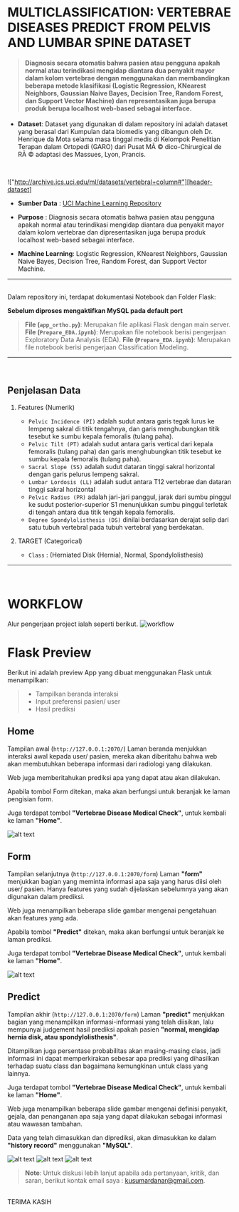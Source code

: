 [header-dataset]: https://raw.githubusercontent.com/ksmrdn/Vertebrae_Diseases_Predict/master/Image-ReadMe/Header_DataSource.PNG "Data Sumber"
[work-flow]: https://raw.githubusercontent.com/ksmrdn/Vertebrae_Diseases_Predict/master/Image-ReadMe/workflow.PNG "Work Flow"
[home-flask]: https://raw.githubusercontent.com/ksmrdn/Vertebrae_Diseases_Predict/master/Image-ReadMe/home.PNG "Home Flask"
[form-flask]: https://raw.githubusercontent.com/ksmrdn/Vertebrae_Diseases_Predict/master/Image-ReadMe/form.PNG "Form Flask"
[result-flask]: https://raw.githubusercontent.com/ksmrdn/Vertebrae_Diseases_Predict/master/Image-ReadMe/result.PNG "Result Flask"
[spondy-1]: https://raw.githubusercontent.com/ksmrdn/Vertebrae_Diseases_Predict/master/Image-ReadMe/spondy-result1.PNG "Spondy-1"
[spondy-2]: https://raw.githubusercontent.com/ksmrdn/Vertebrae_Diseases_Predict/master/Image-ReadMe/spondy-result2.PNG "Spondy-2"
[spondy-3]: https://raw.githubusercontent.com/ksmrdn/Vertebrae_Diseases_Predict/master/Image-ReadMe/spondy-result4.PNG "Spondy-3"

# **MULTICLASSIFICATION: VERTEBRAE DISEASES PREDICT FROM PELVIS AND LUMBAR SPINE DATASET**
> #### Diagnosis secara otomatis bahwa pasien atau pengguna apakah normal atau terindikasi mengidap diantara dua penyakit mayor dalam kolom vertebrae dengan menggunakan dan membandingkan beberapa metode klasifikasi (Logistic Regression, KNearest Neighbors, Gaussian Naive Bayes, Decision Tree, Random Forest, dan Support Vector Machine) dan representasikan juga berupa produk berupa localhost web-based sebagai interface.

- **Dataset**: Dataset yang digunakan di dalam repository ini adalah dataset yang berasal dari Kumpulan data biomedis yang dibangun oleh Dr. Henrique da Mota selama masa tinggal medis di Kelompok Penelitian Terapan dalam Ortopedi (GARO) dari Pusat MÃ © dico-Chirurgical de RÃ © adaptasi des Massues, Lyon, Prancis.
<br>


!["http://archive.ics.uci.edu/ml/datasets/vertebral+column#"][header-dataset]

- **Sumber Data** : [UCI Machine Learning Repository](http://archive.ics.uci.edu/ml/datasets/vertebral+column#)

- **Purpose** : Diagnosis secara otomatis bahwa pasien atau pengguna apakah normal atau terindikasi mengidap diantara dua penyakit mayor dalam kolom vertebrae dan dipresentasikan juga berupa produk localhost web-based sebagai interface.

- **Machine Learning**: Logistic Regression, KNearest Neighbors, Gaussian Naive Bayes, Decision Tree, Random Forest, dan Support Vector Machine.

<hr>
<br>
Dalam repository ini, terdapat dokumentasi Notebook dan Folder Flask:

**Sebelum diproses mengaktifkan MySQL pada default port** <br>
> **File (``app_ortho.py``)**: Merupakan file aplikasi Flask dengan main server.
> **File (``Prepare_EDA.ipynb``)**: Merupakan file notebook berisi pengerjaan Exploratory Data Analysis (EDA).
> **File (``Prepare_EDA.ipynb``)**: Merupakan file notebook berisi pengerjaan Classification Modeling.

<hr>
<br>

## Penjelasan Data 

1. Features (Numerik)
    - ``Pelvic Incidence (PI)`` adalah sudut antara garis tegak lurus ke lempeng sakral di titik tengahnya, dan garis menghubungkan titik tesebut ke sumbu kepala femoralis (tulang paha).
    - ``Pelvic Tilt (PT)`` adalah sudut antara garis vertical dari kepala femoralis (tulang paha) dan garis menghubungkan titik tesebut ke sumbu kepala femoralis (tulang paha).
    - ``Sacral Slope (SS)`` adalah sudut dataran tinggi sakral horizontal dengan garis pelurus lempeng sakral.
    - ``Lumbar Lordosis (LL)`` adalah sudut antara T12 vertebrae dan dataran tinggi sakral horizontal 
    - ``Pelvic Radius (PR)`` adalah jari-jari panggul, jarak dari sumbu pinggul ke sudut posterior-superior S1 menunjukkan sumbu pinggul terletak di tengah antara dua titik tengah kepala femoralis.
    - ``Degree Spondylolisthesis (DS)`` dinilai berdasarkan derajat selip dari satu tubuh vertebral pada tubuh vertebral yang berdekatan.

2. TARGET (Categorical)
    - ``Class`` : (Herniated Disk (Hernia), Normal, Spondylolisthesis)

<hr>
<br>

# **WORKFLOW**
Alur pengerjaan project ialah seperti berikut.
![workflow][work-flow]

# **Flask Preview**
Berikut ini adalah preview App yang dibuat menggunakan Flask untuk menampilkan:
> * Tampilkan beranda interaksi
> * Input preferensi pasien/ user
> * Hasil prediksi 

## **Home**
Tampilan awal (``http://127.0.0.1:2070/``)  Laman beranda menjukkan interaksi awal kepada user/ pasien, mereka akan diberitahu bahwa web akan membutuhkan beberapa informasi dari radiologi yang dilakukan.

Web juga memberitahukan prediksi apa yang dapat atau akan dilakukan.

Apabila tombol Form ditekan, maka akan berfungsi untuk beranjak ke laman pengisian form.

Juga terdapat tombol __"Vertebrae Disease Medical Check"__, untuk kembali ke laman __"Home"__.

![alt text][home-flask]<br>

## **Form**
Tampilan selanjutnya (``http://127.0.0.1:2070/form``)  Laman __"form"__ menjukkan bagian yang meminta informasi apa saja yang harus diisi oleh user/ pasien. Hanya features yang sudah dijelaskan sebelumnya yang akan digunakan dalam prediksi.

Web juga menampilkan beberapa slide gambar mengenai pengetahuan akan features yang ada.

Apabila tombol __"Predict"__ ditekan, maka akan berfungsi untuk beranjak ke laman prediksi.


Juga terdapat tombol __"Vertebrae Disease Medical Check"__, untuk kembali ke laman __"Home"__.

![alt text][form-flask]<br>

## **Predict**
Tampilan akhir (``http://127.0.0.1:2070/form``)  Laman __"predict"__ menjukkan bagian yang menampilkan informasi-informasi yang telah diisikan, lalu mempunyai judgement hasil prediksi apakah pasien __"normal, mengidap hernia disk, atau spondylolisthesis"__.

Ditampilkan juga persentase probabilitas akan masing-masing class, jadi informasi ini dapat memperkirakan sebesar apa prediksi yang dihasilkan terhadap suatu class dan bagaimana kemungkinan untuk class yang lainnya.

Juga terdapat tombol __"Vertebrae Disease Medical Check"__, untuk kembali ke laman __"Home"__.

Web juga menampilkan beberapa slide gambar mengenai definisi penyakit, gejala, dan penanganan apa saja yang dapat dilakukan sebagai informasi atau wawasan tambahan.

Data yang  telah dimasukkan dan diprediksi, akan dimasukkan ke dalam __"history record"__ menggunakan __"MySQL"__. 


![alt text][spondy-1] 
![alt text][spondy-2] 
![alt text][spondy-3]

> **Note**: Untuk diskusi lebih lanjut apabila ada pertanyaan, kritik, dan saran, berikut kontak email saya : kusumardanar@gmail.com. 
<br>
TERIMA KASIH
